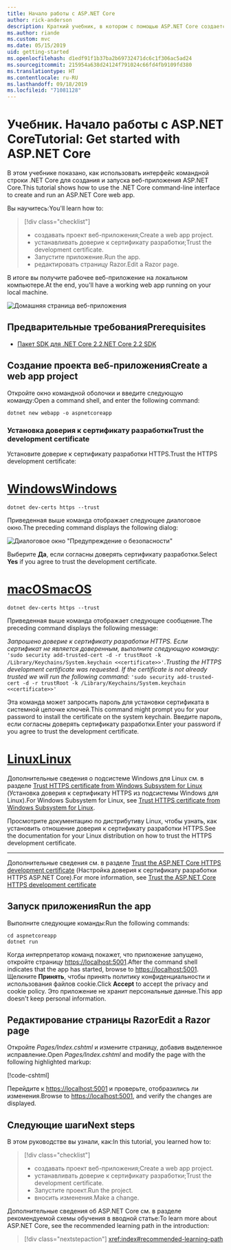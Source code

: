 ```yaml
---
title: Начало работы с ASP.NET Core
author: rick-anderson
description: Краткий учебник, в котором с помощью ASP.NET Core создается и запускается простое приложение Hello World.
ms.author: riande
ms.custom: mvc
ms.date: 05/15/2019
uid: getting-started
ms.openlocfilehash: d1edf91f1b37ba2b69732471dc6c1f306ac5ad24
ms.sourcegitcommit: 215954a638d24124f791024c66fd4fb9109fd380
ms.translationtype: HT
ms.contentlocale: ru-RU
ms.lasthandoff: 09/18/2019
ms.locfileid: "71081128"
---
```

# <a name="tutorial-get-started-with-aspnet-core"></a><span data-ttu-id="4ebe7-103">Учебник. Начало работы с ASP.NET Core</span><span class="sxs-lookup"><span data-stu-id="4ebe7-103">Tutorial: Get started with ASP.NET Core</span></span>

<span data-ttu-id="4ebe7-104">В этом учебнике показано, как использовать интерфейс командной строки .NET Core для создания и запуска веб-приложения ASP.NET Core.</span><span class="sxs-lookup"><span data-stu-id="4ebe7-104">This tutorial shows how to use the .NET Core command-line interface to create and run an ASP.NET Core web app.</span></span>

<span data-ttu-id="4ebe7-105">Вы научитесь:</span><span class="sxs-lookup"><span data-stu-id="4ebe7-105">You'll learn how to:</span></span>

> [!div class="checklist"]
> * <span data-ttu-id="4ebe7-106">создавать проект веб-приложения;</span><span class="sxs-lookup"><span data-stu-id="4ebe7-106">Create a web app project.</span></span>
> * <span data-ttu-id="4ebe7-107">устанавливать доверие к сертификату разработки;</span><span class="sxs-lookup"><span data-stu-id="4ebe7-107">Trust the development certificate.</span></span>
> * <span data-ttu-id="4ebe7-108">Запустите приложение.</span><span class="sxs-lookup"><span data-stu-id="4ebe7-108">Run the app.</span></span>
> * <span data-ttu-id="4ebe7-109">редактировать страницу Razor.</span><span class="sxs-lookup"><span data-stu-id="4ebe7-109">Edit a Razor page.</span></span>

<span data-ttu-id="4ebe7-110">В итоге вы получите рабочее веб-приложение на локальном компьютере.</span><span class="sxs-lookup"><span data-stu-id="4ebe7-110">At the end, you'll have a working web app running on your local machine.</span></span>

![Домашняя страница веб-приложения](_static/home-page.png)

## <a name="prerequisites"></a><span data-ttu-id="4ebe7-112">Предварительные требования</span><span class="sxs-lookup"><span data-stu-id="4ebe7-112">Prerequisites</span></span>

* [<span data-ttu-id="4ebe7-113">Пакет SDK для .NET Core 2.2</span><span class="sxs-lookup"><span data-stu-id="4ebe7-113">.NET Core 2.2 SDK</span></span>](https://www.microsoft.com/net/download/all)

## <a name="create-a-web-app-project"></a><span data-ttu-id="4ebe7-114">Создание проекта веб-приложения</span><span class="sxs-lookup"><span data-stu-id="4ebe7-114">Create a web app project</span></span>

<span data-ttu-id="4ebe7-115">Откройте окно командной оболочки и введите следующую команду:</span><span class="sxs-lookup"><span data-stu-id="4ebe7-115">Open a command shell, and enter the following command:</span></span>

```dotnetcli
dotnet new webapp -o aspnetcoreapp
```

### <a name="trust-the-development-certificate"></a><span data-ttu-id="4ebe7-116">Установка доверия к сертификату разработки</span><span class="sxs-lookup"><span data-stu-id="4ebe7-116">Trust the development certificate</span></span>

<span data-ttu-id="4ebe7-117">Установите доверие к сертификату разработки HTTPS.</span><span class="sxs-lookup"><span data-stu-id="4ebe7-117">Trust the HTTPS development certificate:</span></span>

# <a name="windowstabwindows"></a>[<span data-ttu-id="4ebe7-118">Windows</span><span class="sxs-lookup"><span data-stu-id="4ebe7-118">Windows</span></span>](#tab/windows)

```dotnetcli
dotnet dev-certs https --trust
```

<span data-ttu-id="4ebe7-119">Приведенная выше команда отображает следующее диалоговое окно.</span><span class="sxs-lookup"><span data-stu-id="4ebe7-119">The preceding command displays the following dialog:</span></span>

![Диалоговое окно "Предупреждение о безопасности"](~/getting-started/_static/cert.png)

<span data-ttu-id="4ebe7-121">Выберите **Да**, если согласны доверять сертификату разработки.</span><span class="sxs-lookup"><span data-stu-id="4ebe7-121">Select **Yes** if you agree to trust the development certificate.</span></span>

# <a name="macostabmacos"></a>[<span data-ttu-id="4ebe7-122">macOS</span><span class="sxs-lookup"><span data-stu-id="4ebe7-122">macOS</span></span>](#tab/macos)

```dotnetcli
dotnet dev-certs https --trust
```

<span data-ttu-id="4ebe7-123">Приведенная выше команда отображает следующее сообщение.</span><span class="sxs-lookup"><span data-stu-id="4ebe7-123">The preceding command displays the following message:</span></span>

<span data-ttu-id="4ebe7-124">*Запрошено доверие к сертификату разработки HTTPS. Если сертификат не является доверенным, выполните следующую команду:* `'sudo security add-trusted-cert -d -r trustRoot -k /Library/Keychains/System.keychain <<certificate>>'`.</span><span class="sxs-lookup"><span data-stu-id="4ebe7-124">*Trusting the HTTPS development certificate was requested. If the certificate is not already trusted we will run the following command:* `'sudo security add-trusted-cert -d -r trustRoot -k /Library/Keychains/System.keychain <<certificate>>'`</span></span>

<span data-ttu-id="4ebe7-125">Эта команда может запросить пароль для установки сертификата в системной цепочке ключей.</span><span class="sxs-lookup"><span data-stu-id="4ebe7-125">This command might prompt you for your password to install the certificate on the system keychain.</span></span> <span data-ttu-id="4ebe7-126">Введите пароль, если согласны доверять сертификату разработки.</span><span class="sxs-lookup"><span data-stu-id="4ebe7-126">Enter your password if you agree to trust the development certificate.</span></span>

# <a name="linuxtablinux"></a>[<span data-ttu-id="4ebe7-127">Linux</span><span class="sxs-lookup"><span data-stu-id="4ebe7-127">Linux</span></span>](#tab/linux)

<span data-ttu-id="4ebe7-128">Дополнительные сведения о подсистеме Windows для Linux см. в разделе [Trust HTTPS certificate from Windows Subsystem for Linux](xref:security/enforcing-ssl#wsl) (Установка доверия к сертификату HTTPS из подсистемы Windows для Linux).</span><span class="sxs-lookup"><span data-stu-id="4ebe7-128">For Windows Subsystem for Linux, see [Trust HTTPS certificate from Windows Subsystem for Linux](xref:security/enforcing-ssl#wsl).</span></span>

<span data-ttu-id="4ebe7-129">Просмотрите документацию по дистрибутиву Linux, чтобы узнать, как установить отношение доверия к сертификату разработки HTTPS.</span><span class="sxs-lookup"><span data-stu-id="4ebe7-129">See the documentation for your Linux distribution on how to trust the HTTPS development certificate.</span></span>

---

<span data-ttu-id="4ebe7-130">Дополнительные сведения см. в разделе [Trust the ASP.NET Core HTTPS development certificate](xref:security/enforcing-ssl#trust-the-aspnet-core-https-development-certificate-on-windows-and-macos) (Настройка доверия к сертификату разработки HTTPS ASP.NET Core).</span><span class="sxs-lookup"><span data-stu-id="4ebe7-130">For more information, see [Trust the ASP.NET Core HTTPS development certificate](xref:security/enforcing-ssl#trust-the-aspnet-core-https-development-certificate-on-windows-and-macos)</span></span>

## <a name="run-the-app"></a><span data-ttu-id="4ebe7-131">Запуск приложения</span><span class="sxs-lookup"><span data-stu-id="4ebe7-131">Run the app</span></span>

<span data-ttu-id="4ebe7-132">Выполните следующие команды:</span><span class="sxs-lookup"><span data-stu-id="4ebe7-132">Run the following commands:</span></span>

```dotnetcli
cd aspnetcoreapp
dotnet run
```

<span data-ttu-id="4ebe7-133">Когда интерпретатор команд покажет, что приложение запущено, откройте страницу [https://localhost:5001](https://localhost:5001).</span><span class="sxs-lookup"><span data-stu-id="4ebe7-133">After the command shell indicates that the app has started, browse to [https://localhost:5001](https://localhost:5001).</span></span> <span data-ttu-id="4ebe7-134">Щелкните **Принять**, чтобы принять политику конфиденциальности и использования файлов cookie.</span><span class="sxs-lookup"><span data-stu-id="4ebe7-134">Click **Accept** to accept the privacy and cookie policy.</span></span> <span data-ttu-id="4ebe7-135">Это приложение не хранит персональные данные.</span><span class="sxs-lookup"><span data-stu-id="4ebe7-135">This app doesn't keep personal information.</span></span>

## <a name="edit-a-razor-page"></a><span data-ttu-id="4ebe7-136">Редактирование страницы Razor</span><span class="sxs-lookup"><span data-stu-id="4ebe7-136">Edit a Razor page</span></span>

<span data-ttu-id="4ebe7-137">Откройте *Pages/Index.cshtml* и измените страницу, добавив выделенное исправление.</span><span class="sxs-lookup"><span data-stu-id="4ebe7-137">Open *Pages/Index.cshtml* and modify the page with the following highlighted markup:</span></span>

[!code-cshtml[](sample/index.cshtml?highlight=9)]

<span data-ttu-id="4ebe7-138">Перейдите к [https://localhost:5001](https://localhost:5001) и проверьте, отобразились ли изменения.</span><span class="sxs-lookup"><span data-stu-id="4ebe7-138">Browse to [https://localhost:5001](https://localhost:5001), and verify the changes are displayed.</span></span>

## <a name="next-steps"></a><span data-ttu-id="4ebe7-139">Следующие шаги</span><span class="sxs-lookup"><span data-stu-id="4ebe7-139">Next steps</span></span>

<span data-ttu-id="4ebe7-140">В этом руководстве вы узнали, как:</span><span class="sxs-lookup"><span data-stu-id="4ebe7-140">In this tutorial, you learned how to:</span></span>

> [!div class="checklist"]
> * <span data-ttu-id="4ebe7-141">создавать проект веб-приложения;</span><span class="sxs-lookup"><span data-stu-id="4ebe7-141">Create a web app project.</span></span>
> * <span data-ttu-id="4ebe7-142">устанавливать доверие к сертификату разработки;</span><span class="sxs-lookup"><span data-stu-id="4ebe7-142">Trust the development certificate.</span></span>
> * <span data-ttu-id="4ebe7-143">Запустите проект.</span><span class="sxs-lookup"><span data-stu-id="4ebe7-143">Run the project.</span></span>
> * <span data-ttu-id="4ebe7-144">вносить изменения.</span><span class="sxs-lookup"><span data-stu-id="4ebe7-144">Make a change.</span></span>

<span data-ttu-id="4ebe7-145">Дополнительные сведения об ASP.NET Core см. в разделе рекомендуемой схемы обучения в вводной статье:</span><span class="sxs-lookup"><span data-stu-id="4ebe7-145">To learn more about ASP.NET Core, see the recommended learning path in the introduction:</span></span>

> [!div class="nextstepaction"]
> <xref:index#recommended-learning-path>

